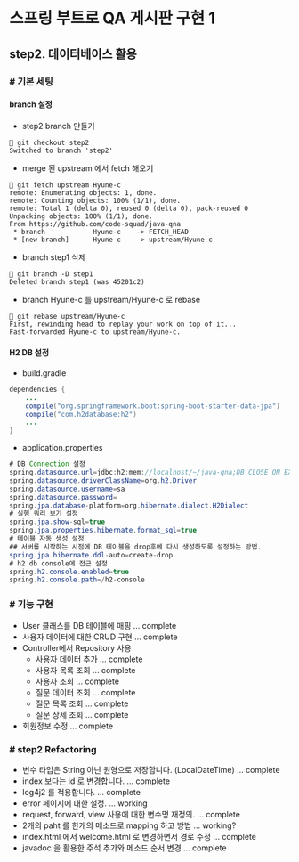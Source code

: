 # 스프링 부트로 QA 게시판 구현 1
## step2. 데이터베이스 활용

### # 기본 세팅
#### branch 설정
- step2 branch 만들기
```shell script
 git checkout step2
Switched to branch 'step2'
```
- merge 된 upstream 에서 fetch 해오기
```shell script
 git fetch upstream Hyune-c
remote: Enumerating objects: 1, done.
remote: Counting objects: 100% (1/1), done.
remote: Total 1 (delta 0), reused 0 (delta 0), pack-reused 0
Unpacking objects: 100% (1/1), done.
From https://github.com/code-squad/java-qna
 * branch            Hyune-c    -> FETCH_HEAD
 * [new branch]      Hyune-c    -> upstream/Hyune-c
```
- branch step1 삭제
```shell script
 git branch -D step1
Deleted branch step1 (was 45201c2)
```
- branch Hyune-c 를 upstream/Hyune-c 로 rebase
```shell script
 git rebase upstream/Hyune-c
First, rewinding head to replay your work on top of it...
Fast-forwarded Hyune-c to upstream/Hyune-c.
```

#### H2 DB 설정
- build.gradle
```java
dependencies {
    ...
    compile("org.springframework.boot:spring-boot-starter-data-jpa")
    compile("com.h2database:h2")
    ...
}
```
- application.properties
```java
# DB Connection 설정
spring.datasource.url=jdbc:h2:mem://localhost/~/java-qna;DB_CLOSE_ON_EXIT=FALSE
spring.datasource.driverClassName=org.h2.Driver
spring.datasource.username=sa
spring.datasource.password=
spring.jpa.database-platform=org.hibernate.dialect.H2Dialect
# 실행 쿼리 보기 설정
spring.jpa.show-sql=true
spring.jpa.properties.hibernate.format_sql=true
# 테이블 자동 생성 설정
## 서버를 시작하는 시점에 DB 테이블을 drop후에 다시 생성하도록 설정하는 방법.
spring.jpa.hibernate.ddl-auto=create-drop
# h2 db console에 접근 설정
spring.h2.console.enabled=true
spring.h2.console.path=/h2-console
```

### # 기능 구현
- User 클래스를 DB 테이블에 매핑 ... complete
- 사용자 데이터에 대한 CRUD 구현 ... complete
- Controller에서 Repository 사용
    - 사용자 데이터 추가 ... complete
    - 사용자 목록 조회 ... complete
    - 사용자 조회 ... complete
    - 질문 데이터 조회 ... complete
    - 질문 목록 조회 ... complete
    - 질문 상세 조회 ... complete
- 회원정보 수정 ... complete

### # step2 Refactoring
- 변수 타입은 String 아닌 원형으로 저장합니다. (LocalDateTime) ... complete
- index 보다는 id 로 변경합니다. ... complete
- log4j2 를 적용합니다. ... complete
- error 페이지에 대한 설정. ... working
- request, forward, view 사용에 대한 변수명 재정의. ... complete 
- 2개의 paht 를 한개의 메소드로 mapping 하고 방법 ... working?
- index.html 에서 welcome.html 로 변경하면서 경로 수정 ... complete
- javadoc 을 활용한 주석 추가와 메소드 순서 변경 ... complete
